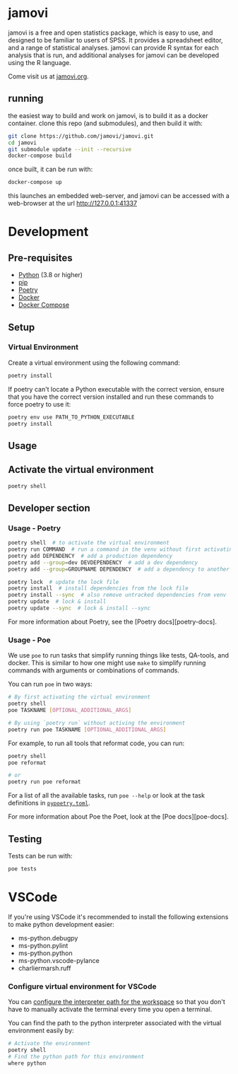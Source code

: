 
# jamovi

jamovi is a free and open statistics package, which is easy to use, and designed to be familiar to users of SPSS. It provides a spreadsheet editor, and a range of statistical analyses. jamovi can provide R syntax for each analysis that is run, and additional analyses for jamovi can be developed using the R language.

Come visit us at [jamovi.org](https://www.jamovi.org).

## running

the easiest way to build and work on jamovi, is to build it as a docker container. clone this repo (and submodules), and then build it with:

```bash
git clone https://github.com/jamovi/jamovi.git
cd jamovi
git submodule update --init --recursive
docker-compose build
```

once built, it can be run with:

```bash
docker-compose up
```

this launches an embedded web-server, and jamovi can be accessed with a web-browser at the url http://127.0.0.1:41337


# Development

## Pre-requisites

- [Python](https://www.python.org/) (3.8 or higher)
- [pip](https://pypi.org/project/pip/)
- [Poetry](https://python-poetry.org/)
- [Docker](https://www.docker.com/)
- [Docker Compose](https://docs.docker.com/compose/)

## Setup

### Virtual Environment

Create a virtual environment using the following command:

```bash
poetry install
```

If poetry can't locate a Python executable with the correct version, ensure
that you have the correct version installed and run these commands to force
poetry to use it:

```bash
poetry env use PATH_TO_PYTHON_EXECUTABLE
poetry install
```

## Usage

## Activate the virtual environment

```bash
poetry shell
```

## Developer section

### Usage - Poetry

```bash
poetry shell  # to activate the virtual environment
poetry run COMMAND  # run a command in the venv without first activating it
poetry add DEPENDENCY  # add a production dependency
poetry add --group=dev DEVDEPENDENCY  # add a dev dependency
poetry add --group=GROUPNAME DEPENDENCY  # add a dependency to another group

poetry lock  # update the lock file
poetry install  # install dependencies from the lock file
poetry install --sync  # also remove untracked dependencies from venv
poetry update  # lock & install
poetry update --sync  # lock & install --sync
```

For more information about Poetry, see the [Poetry docs][poetry-docs].

### Usage - Poe

We use `poe` to run tasks that simplify running things like tests, QA-tools, and
docker. This is similar to how one might use `make` to simplify running commands
with arguments or combinations of commands.

You can run `poe` in two ways:

```bash
# By first activating the virtual environment
poetry shell
poe TASKNAME [OPTIONAL_ADDITIONAL_ARGS]

# By using `poetry run` without activing the environment
poetry run poe TASKNAME [OPTIONAL_ADDITIONAL_ARGS]
```

For example, to run all tools that reformat code, you can run:

```bash
poetry shell
poe reformat

# or
poetry run poe reformat
```

For a list of all the available tasks, run `poe --help` or look at the task
definitions in [`pypoetry.toml`](pyproject.toml).

For more information about Poe the Poet, look at the [Poe docs][poe-docs].


## Testing

Tests can be run with:

```bash
poe tests
```


# VSCode

If you're using VSCode it's recommended to install the following extensions to make python development easier:

- ms-python.debugpy
- ms-python.pylint
- ms-python.python
- ms-python.vscode-pylance
- charliermarsh.ruff


### Configure virtual environment for VSCode

You can [configure the interpreter path for the workspace](https://code.visualstudio.com/docs/python/environments#_select-and-activate-an-environment) so that you don't have to manually activate the terminal every time you open a terminal.

You can find the path to the python interpreter associated with the virtual environment easily by:

```bash
# Activate the environment
poetry shell
# Find the python path for this environment
where python
```

